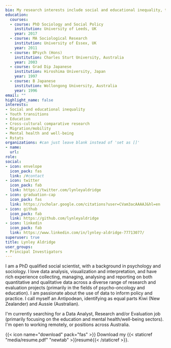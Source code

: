 ```yaml
---
bio: My research interests include social and educational inequality, transitions from education to employment, education, cross-cultural comparative research, migration/mobility, mental health/wellbeing, and Rstats.  
education:
  courses:
  - course: PhD Sociology and Social Policy
    institution: University of Leeds, UK
    year: 2017
  - course: MA Sociological Research
    institution: University of Essex, UK
    year: 2011
  - course: BPsych (Hons)
    institution: Charles Sturt University, Australia
    year: 2003
  - course: Grad Dip Japanese
    institution: Hiroshima University, Japan
    year: 1997
  - course: B Japanese
    institution: Wollongong University, Australia
    year: 1996 
email: ""
highlight_name: false
interests:
- Social and educational inequality
- Youth transitions
- Education
- Cross-cultural comparative research
- Migration/mobility
- Mental health and well-being
- Rstats
organizations: #can just leave blank instead of 'set as []'
- name: 
  url:
role: 
social:
- icon: envelope
  icon_pack: fas
  link: /#contact
- icon: twitter
  icon_pack: fab
  link: https://twitter.com/lynleyaldridge
- icon: graduation-cap
  icon_pack: fas
  link: https://scholar.google.com/citations?user=CVam3acAAAAJ&hl=en
- icon: github
  icon_pack: fab
  link: https://github.com/lynleyaldridge
- icon: linkedin
  icon_pack: fab
  link: https://www.linkedin.com/in/lynley-aldridge-77713077/
superuser: true
title: Lynley Aldridge
user_groups:
- Principal Investigators
---
```


I am a PhD qualified social scientist, with a background in psychology and sociology. I love data analysis, visualization and interpretation, and have rich experience collecting, managing, analysing and reporting on both quantitative and qualitative data across a diverse range of research and evaluation projects (primarily in the fields of psycho-oncology and education). I am passionate about the use of data to inform policy and practice. I call myself an Antipodean, identifying as equal parts Kiwi (New Zealander) and Aussie (Australian). 

I'm currently searching for a Data Analyst, Research and/or Evaluation job (primarily focusing on the education and mental health/well-being sectors). I'm open to working remotely, or positions across Australia.  

{{< icon name="download" pack="fas" >}} Download my {{< staticref "media/resume.pdf" "newtab" >}}resumé{{< /staticref >}}.
